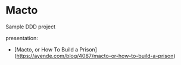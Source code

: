 # Macto
Sample DDD project


presentation:

* [Macto, or How To Build a Prison] (https://ayende.com/blog/4087/macto-or-how-to-build-a-prison)
